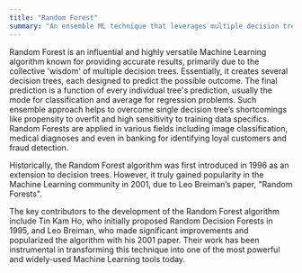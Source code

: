 ```yaml
---
title: "Random Forest"
summary: "An ensemble ML technique that leverages multiple decision trees to enhance predictive performance and prevent overfitting."
---
```


Random Forest is an influential and highly versatile Machine Learning algorithm known for providing accurate results, primarily due to the collective 'wisdom' of multiple decision trees. Essentially, it creates several decision trees, each designed to predict the possible outcome. The final prediction is a function of every individual tree's prediction, usually the mode for classification and average for regression problems. Such ensemble approach helps to overcome single decision tree’s shortcomings like propensity to overfit and high sensitivity to training data specifics. Random Forests are applied in various fields including image classification, medical diagnoses and even in banking for identifying loyal customers and fraud detection.

Historically, the Random Forest algorithm was first introduced in 1996 as an extension to decision trees. However, it truly gained popularity in the Machine Learning community in 2001, due to Leo Breiman’s paper, "Random Forests".

The key contributors to the development of the Random Forest algorithm include Tin Kam Ho, who initially proposed Random Decision Forests in 1995, and Leo Breiman, who made significant improvements and popularized the algorithm with his 2001 paper. Their work has been instrumental in transforming this technique into one of the most powerful and widely-used Machine Learning tools today.
